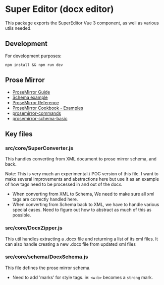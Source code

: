 # Super Editor (docx editor)

This package exports the SuperEditor Vue 3 component, as well as various utils needed.

## Development

For development purposes:
```
npm install && npm run dev
```

## Prose Mirror

* [ProseMirror Guide](https://prosemirror.net/docs/guide/#schema)
* [Schema example](https://github.com/ProseMirror/prosemirror-schema-basic/blob/master/src/schema-basic.ts)
* [ProseMirror Reference](https://prosemirror.net/docs/ref/)
* [ProseMirror Cookbook - Examples](https://github.com/PierBover/prosemirror-cookbook)
* [prosemirror-commands](https://github.com/ProseMirror/prosemirror-commands/blob/master/src/commands.ts#L745)
* [prosemirror-schema-basic](https://github.com/ProseMirror/prosemirror-schema-basic/blob/master/src/schema-basic.ts)

## Key files

### src/core/SuperConverter.js
This handles converting from XML document to prose mirror schema, and back.

Note: This is very much an experimental / POC version of this file. I want to make several improvements and abstractions here but use it as an example of how tags need to be processed in and out of the docx.

* When converting from XML to Schema, We need to make sure all xml tags are correctly handled here. 
* When converting from Schema back to XML, we have to handle various special cases. Need to figure out how to abstract as much of this as possible.

### src/core/DocxZipper.js
This util handles extracting a .docx file and returning a list of its xml files.
It can also handle creating a new .docx file from updated xml files

### src/core/schema/DocxSchema.js
This file defines the prose mirror schema.

* Need to add 'marks' for style tags. ie: ```<w:b>``` becomes a ```strong``` mark.
